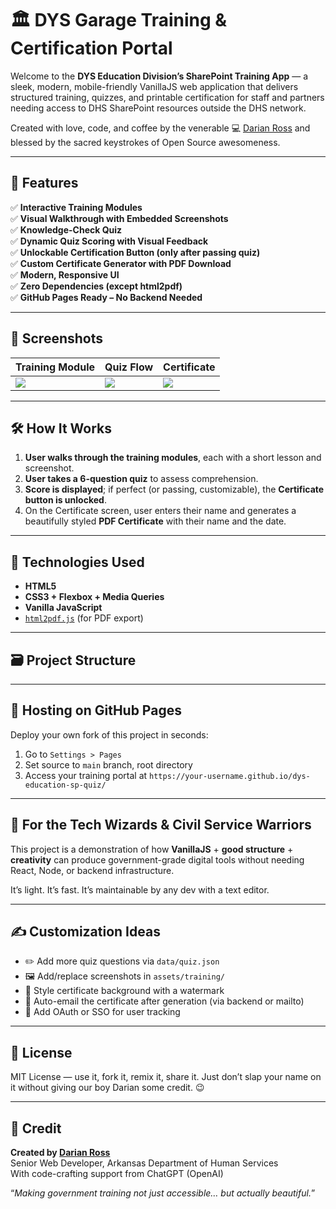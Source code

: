 # 🏛️ DYS Garage Training & Certification Portal

Welcome to the **DYS Education Division’s SharePoint Training App** — a sleek, modern, mobile-friendly VanillaJS web application that delivers structured training, quizzes, and printable certification for staff and partners needing access to DHS SharePoint resources outside the DHS network.

Created with love, code, and coffee by the venerable 💻 [Darian Ross](https://github.com/dariansweb) and blessed by the sacred keystrokes of Open Source awesomeness.

---

## 🚀 Features

✅ **Interactive Training Modules**  
✅ **Visual Walkthrough with Embedded Screenshots**  
✅ **Knowledge-Check Quiz**  
✅ **Dynamic Quiz Scoring with Visual Feedback**  
✅ **Unlockable Certification Button (only after passing quiz)**  
✅ **Custom Certificate Generator with PDF Download**  
✅ **Modern, Responsive UI**  
✅ **Zero Dependencies (except html2pdf)**  
✅ **GitHub Pages Ready – No Backend Needed**

---

## 📸 Screenshots

| Training Module | Quiz Flow | Certificate |
|-----------------|-----------|-------------|
| ![](./screenshots/training-module.png) | ![](./screenshots/quiz-flow.png) | ![](./screenshots/certificate.png) |

---

## 🛠️ How It Works

1. **User walks through the training modules**, each with a short lesson and screenshot.
2. **User takes a 6-question quiz** to assess comprehension.
3. **Score is displayed**; if perfect (or passing, customizable), the **Certificate button is unlocked**.
4. On the Certificate screen, user enters their name and generates a beautifully styled **PDF Certificate** with their name and the date.

---

## 🧪 Technologies Used

- **HTML5**
- **CSS3 + Flexbox + Media Queries**
- **Vanilla JavaScript**
- [`html2pdf.js`](https://github.com/eKoopmans/html2pdf) (for PDF export)

---

## 🗃️ Project Structure


---

## 📂 Hosting on GitHub Pages

Deploy your own fork of this project in seconds:

1. Go to `Settings > Pages`
2. Set source to `main` branch, root directory
3. Access your training portal at `https://your-username.github.io/dys-education-sp-quiz/`

---

## 🧙 For the Tech Wizards & Civil Service Warriors

This project is a demonstration of how **VanillaJS** + **good structure** + **creativity** can produce government-grade digital tools without needing React, Node, or backend infrastructure.

It’s light. It’s fast. It’s maintainable by any dev with a text editor.

---

## ✍️ Customization Ideas

- ✏️ Add more quiz questions via `data/quiz.json`
- 🖼 Add/replace screenshots in `assets/training/`
- 🎨 Style certificate background with a watermark
- 📨 Auto-email the certificate after generation (via backend or mailto)
- 🔐 Add OAuth or SSO for user tracking

---

## 📜 License

MIT License — use it, fork it, remix it, share it. Just don’t slap your name on it without giving our boy Darian some credit. 😉

---

## 🙌 Credit

**Created by [Darian Ross](https://github.com/dariansweb)**  
Senior Web Developer, Arkansas Department of Human Services  
With code-crafting support from ChatGPT (OpenAI)

“*Making government training not just accessible… but actually beautiful.*”
